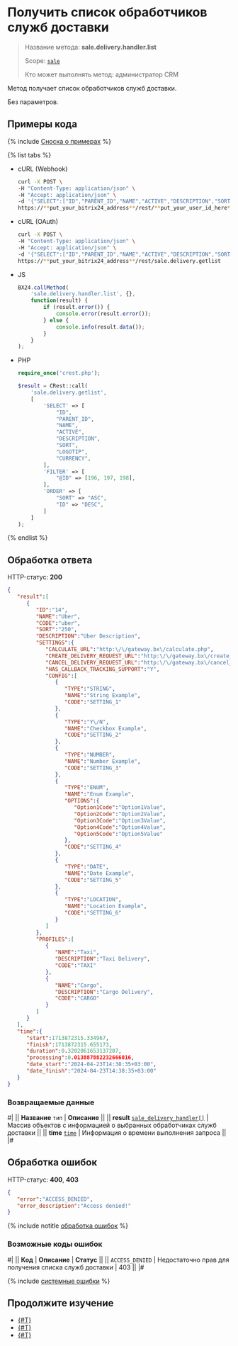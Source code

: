 # Получить список обработчиков служб доставки

> Название метода: **sale.delivery.handler.list**
>
> Scope: [`sale`](../../../scopes/permissions.md)
>
> Кто может выполнять метод: администратор CRM

Метод получает список обработчиков служб доставки. 

Без параметров.

## Примеры кода

{% include [Сноска о примерах](../../../../_includes/examples.md) %}

{% list tabs %}

- cURL (Webhook)

    ```bash
    curl -X POST \
    -H "Content-Type: application/json" \
    -H "Accept: application/json" \
    -d '{"SELECT":["ID","PARENT_ID","NAME","ACTIVE","DESCRIPTION","SORT","LOGOTIP","CURRENCY"],"FILTER":{"@ID":[196,197,198]},"ORDER":{"SORT":"ASC","ID":"DESC"}}' \
    https://**put_your_bitrix24_address**/rest/**put_your_user_id_here**/**put_your_webhook_here**/sale.delivery.getlist
    ```

- cURL (OAuth)

    ```bash
    curl -X POST \
    -H "Content-Type: application/json" \
    -H "Accept: application/json" \
    -d '{"SELECT":["ID","PARENT_ID","NAME","ACTIVE","DESCRIPTION","SORT","LOGOTIP","CURRENCY"],"FILTER":{"@ID":[196,197,198]},"ORDER":{"SORT":"ASC","ID":"DESC"},"auth":"**put_access_token_here**"}' \
    https://**put_your_bitrix24_address**/rest/sale.delivery.getlist
    ```

- JS

    ```js
    BX24.callMethod(
        'sale.delivery.handler.list', {},
        function(result) {
            if (result.error()) {
                console.error(result.error());
            } else {
                console.info(result.data());
            }
        }
    );
    ```

- PHP

    ```php
    require_once('crest.php');

    $result = CRest::call(
        'sale.delivery.getlist',
        [
            'SELECT' => [
                "ID",
                "PARENT_ID",
                "NAME",
                "ACTIVE",
                "DESCRIPTION",
                "SORT",
                "LOGOTIP",
                "CURRENCY",
            ],
            'FILTER' => [
                "@ID" => [196, 197, 198],
            ],
            'ORDER' => [
                "SORT" => "ASC",
                "ID" => "DESC",
            ]
        ]
    );
    ```

{% endlist %}

## Обработка ответа

HTTP-статус: **200**

```json
{
   "result":[
      {
         "ID":"14",
         "NAME":"Uber",
         "CODE":"uber",
         "SORT":"250",
         "DESCRIPTION":"Uber Description",
         "SETTINGS":{
            "CALCULATE_URL":"http:\/\/gateway.bx\/calculate.php",
            "CREATE_DELIVERY_REQUEST_URL":"http:\/\/gateway.bx\/create_delivery_request.php",
            "CANCEL_DELIVERY_REQUEST_URL":"http:\/\/gateway.bx\/cancel_delivery_request.php",
            "HAS_CALLBACK_TRACKING_SUPPORT":"Y",
            "CONFIG":[
               {
                  "TYPE":"STRING",
                  "NAME":"String Example",
                  "CODE":"SETTING_1"
               },
               {
                  "TYPE":"Y\/N",
                  "NAME":"Checkbox Example",
                  "CODE":"SETTING_2"
               },
               {
                  "TYPE":"NUMBER",
                  "NAME":"Number Example",
                  "CODE":"SETTING_3"
               },
               {
                  "TYPE":"ENUM",
                  "NAME":"Enum Example",
                  "OPTIONS":{
                     "Option1Code":"Option1Value",
                     "Option2Code":"Option2Value",
                     "Option3Code":"Option3Value",
                     "Option4Code":"Option4Value",
                     "Option5Code":"Option5Value"
                  },
                  "CODE":"SETTING_4"
               },
               {
                  "TYPE":"DATE",
                  "NAME":"Date Example",
                  "CODE":"SETTING_5"
               },
               {
                  "TYPE":"LOCATION",
                  "NAME":"Location Example",
                  "CODE":"SETTING_6"
               }
            ]
         },
         "PROFILES":[
            {
               "NAME":"Taxi",
               "DESCRIPTION":"Taxi Delivery",
               "CODE":"TAXI"
            },
            {
               "NAME":"Cargo",
               "DESCRIPTION":"Cargo Delivery",
               "CODE":"CARGO"
            }
         ]
      }
   ],
   "time":{
      "start":1713872315.334967,
      "finish":1713872315.655173,
      "duration":0.3202061653137207,
      "processing":0.013887882232666016,
      "date_start":"2024-04-23T14:38:35+03:00",
      "date_finish":"2024-04-23T14:38:35+03:00"
   }
}
```

### Возвращаемые данные

#|
|| **Название**
`тип` | **Описание** ||
|| **result**
[`sale_delivery_handler[]`](../../data-types.md) | Массив объектов с информацией о выбранных обработчиках служб доставки  ||
|| **time**
[`time`](../../../data-types.md) | Информация о времени выполнения запроса ||
|#

## Обработка ошибок

HTTP-статус: **400**, **403**

```json
{
   "error":"ACCESS_DENIED",
   "error_description":"Access denied!"
}
```

{% include notitle [обработка ошибок](../../../../_includes/error-info.md) %}

### Возможные коды ошибок

#|
|| **Код** | **Описание** | **Статус** ||
|| `ACCESS_DENIED` | Недостаточно прав для получения списка служб доставки | 403 ||
|#

{% include [системные ошибки](../../../../_includes/system-errors.md) %}

## Продолжите изучение

- [{#T}](./sale-delivery-handler-add.md)
- [{#T}](./sale-delivery-handler-delete.md)
- [{#T}](./sale-delivery-handler-update.md)